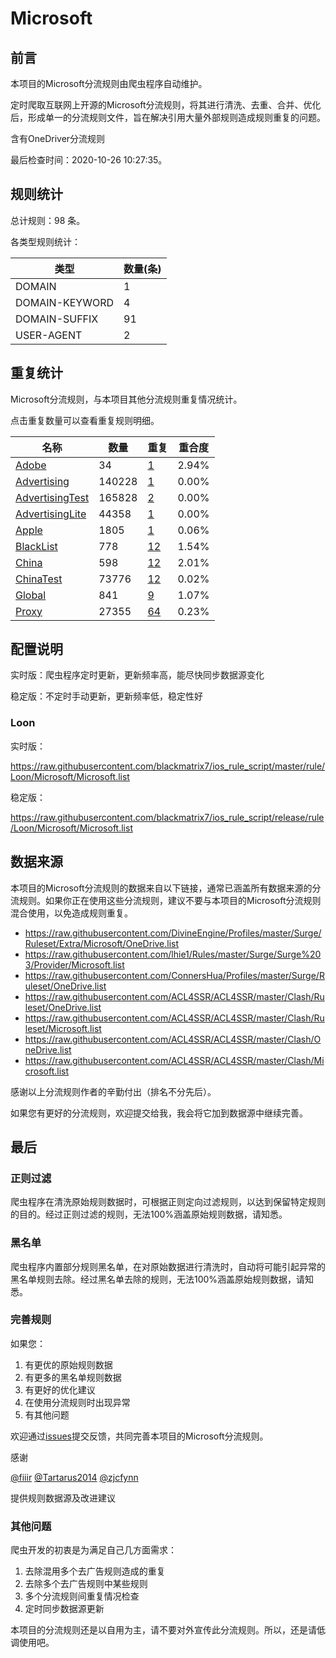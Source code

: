 # Microsoft

## 前言

本项目的Microsoft分流规则由爬虫程序自动维护。

定时爬取互联网上开源的Microsoft分流规则，将其进行清洗、去重、合并、优化后，形成单一的分流规则文件，旨在解决引用大量外部规则造成规则重复的问题。

含有OneDriver分流规则



最后检查时间：2020-10-26 10:27:35。

## 规则统计

总计规则：98 条。

各类型规则统计：

| 类型 | 数量(条) |
| ---- | ---- |
| DOMAIN | 1 |
| DOMAIN-KEYWORD | 4 |
| DOMAIN-SUFFIX | 91 |
| USER-AGENT | 2 |
## 重复统计

Microsoft分流规则，与本项目其他分流规则重复情况统计。

点击重复数量可以查看重复规则明细。

| 名称 | 数量 | 重复 | 重合度 |
| ---- | ---- | ---- | ------ |
|  [Adobe](https://github.com/blackmatrix7/ios_rule_script/tree/master/rule/Loon/Adobe)    | 34   | [1](https://github.com/blackmatrix7/ios_rule_script/tree/master/rule/Loon/Microsoft/Repeat/Adobe.list)   |   2.94%  |
|  [Advertising](https://github.com/blackmatrix7/ios_rule_script/tree/master/rule/Loon/Advertising)    | 140228   | [1](https://github.com/blackmatrix7/ios_rule_script/tree/master/rule/Loon/Microsoft/Repeat/Advertising.list)   |   0.00%  |
|  [AdvertisingTest](https://github.com/blackmatrix7/ios_rule_script/tree/master/rule/Loon/AdvertisingTest)    | 165828   | [2](https://github.com/blackmatrix7/ios_rule_script/tree/master/rule/Loon/Microsoft/Repeat/AdvertisingTest.list)   |   0.00%  |
|  [AdvertisingLite](https://github.com/blackmatrix7/ios_rule_script/tree/master/rule/Loon/AdvertisingLite)    | 44358   | [1](https://github.com/blackmatrix7/ios_rule_script/tree/master/rule/Loon/Microsoft/Repeat/AdvertisingLite.list)   |   0.00%  |
|  [Apple](https://github.com/blackmatrix7/ios_rule_script/tree/master/rule/Loon/Apple)    | 1805   | [1](https://github.com/blackmatrix7/ios_rule_script/tree/master/rule/Loon/Microsoft/Repeat/Apple.list)   |   0.06%  |
|  [BlackList](https://github.com/blackmatrix7/ios_rule_script/tree/master/rule/Loon/BlackList)    | 778   | [12](https://github.com/blackmatrix7/ios_rule_script/tree/master/rule/Loon/Microsoft/Repeat/BlackList.list)   |   1.54%  |
|  [China](https://github.com/blackmatrix7/ios_rule_script/tree/master/rule/Loon/China)    | 598   | [12](https://github.com/blackmatrix7/ios_rule_script/tree/master/rule/Loon/Microsoft/Repeat/China.list)   |   2.01%  |
|  [ChinaTest](https://github.com/blackmatrix7/ios_rule_script/tree/master/rule/Loon/ChinaTest)    | 73776   | [12](https://github.com/blackmatrix7/ios_rule_script/tree/master/rule/Loon/Microsoft/Repeat/ChinaTest.list)   |   0.02%  |
|  [Global](https://github.com/blackmatrix7/ios_rule_script/tree/master/rule/Loon/Global)    | 841   | [9](https://github.com/blackmatrix7/ios_rule_script/tree/master/rule/Loon/Microsoft/Repeat/Global.list)   |   1.07%  |
|  [Proxy](https://github.com/blackmatrix7/ios_rule_script/tree/master/rule/Loon/Proxy)    | 27355   | [64](https://github.com/blackmatrix7/ios_rule_script/tree/master/rule/Loon/Microsoft/Repeat/Proxy.list)   |   0.23%  |
## 配置说明

实时版：爬虫程序定时更新，更新频率高，能尽快同步数据源变化

稳定版：不定时手动更新，更新频率低，稳定性好

### Loon 
实时版：

https://raw.githubusercontent.com/blackmatrix7/ios_rule_script/master/rule/Loon/Microsoft/Microsoft.list

稳定版：

https://raw.githubusercontent.com/blackmatrix7/ios_rule_script/release/rule/Loon/Microsoft/Microsoft.list

## 数据来源

本项目的Microsoft分流规则的数据来自以下链接，通常已涵盖所有数据来源的分流规则。如果你正在使用这些分流规则，建议不要与本项目的Microsoft分流规则混合使用，以免造成规则重复。

- https://raw.githubusercontent.com/DivineEngine/Profiles/master/Surge/Ruleset/Extra/Microsoft/OneDrive.list
- https://raw.githubusercontent.com/lhie1/Rules/master/Surge/Surge%203/Provider/Microsoft.list
- https://raw.githubusercontent.com/ConnersHua/Profiles/master/Surge/Ruleset/OneDrive.list
- https://raw.githubusercontent.com/ACL4SSR/ACL4SSR/master/Clash/Ruleset/OneDrive.list
- https://raw.githubusercontent.com/ACL4SSR/ACL4SSR/master/Clash/Ruleset/Microsoft.list
- https://raw.githubusercontent.com/ACL4SSR/ACL4SSR/master/Clash/OneDrive.list
- https://raw.githubusercontent.com/ACL4SSR/ACL4SSR/master/Clash/Microsoft.list


感谢以上分流规则作者的辛勤付出（排名不分先后）。

如果您有更好的分流规则，欢迎提交给我，我会将它加到数据源中继续完善。

## 最后

### 正则过滤

爬虫程序在清洗原始规则数据时，可根据正则定向过滤规则，以达到保留特定规则的目的。经过正则过滤的规则，无法100%涵盖原始规则数据，请知悉。

### 黑名单

爬虫程序内置部分规则黑名单，在对原始数据进行清洗时，自动将可能引起异常的黑名单规则去除。经过黑名单去除的规则，无法100%涵盖原始规则数据，请知悉。

### 完善规则

如果您：

1. 有更优的原始规则数据
2. 有更多的黑名单规则数据
3. 有更好的优化建议
4. 在使用分流规则时出现异常
5. 有其他问题

欢迎通过[issues](https://github.com/blackmatrix7/ios_rule_script/issues/new)提交反馈，共同完善本项目的Microsoft分流规则。

感谢

[@fiiir](https://github.com/fiiir) [@Tartarus2014](https://github.com/Tartarus2014) [@zjcfynn](https://github.com/zjcfynn) 

提供规则数据源及改进建议

### 其他问题

爬虫开发的初衷是为满足自己几方面需求：

1. 去除混用多个去广告规则造成的重复
2. 去除多个去广告规则中某些规则
3. 多个分流规则间重复情况检查
4. 定时同步数据源更新

本项目的分流规则还是以自用为主，请不要对外宣传此分流规则。所以，还是请低调使用吧。